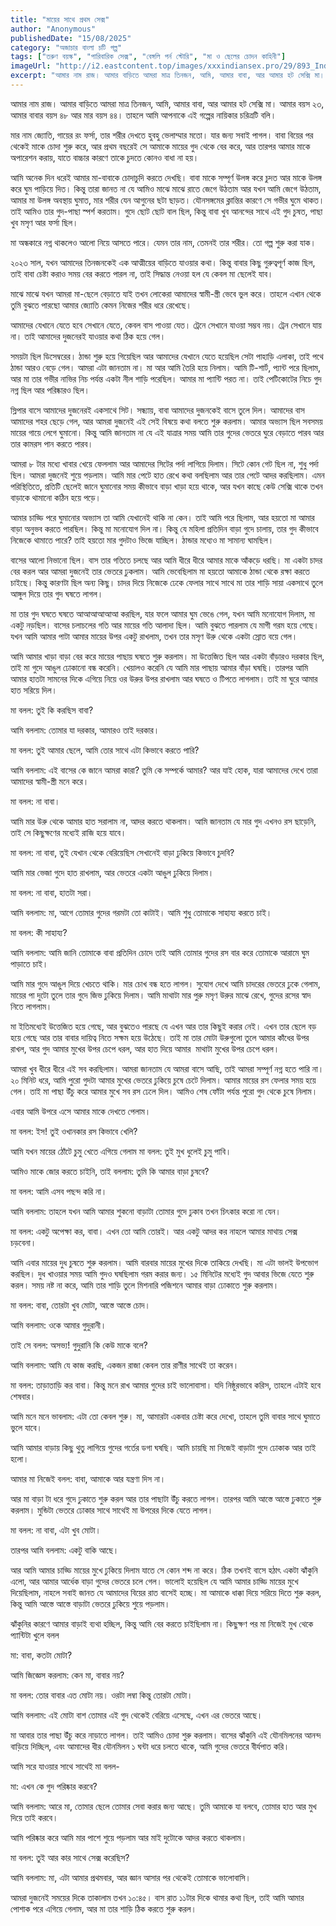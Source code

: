 ```yaml
---
title: "মায়ের সাথে প্রথম সেক্স​"
author: "Anonymous"
publishedDate: "15/08/2025"
category: "অজাচার বাংলা চটি গল্প"
tags: ["তরুণ বয়স্ক", "পারিবারিক সেক্স", "বেঙ্গলি পর্ন স্টোরি", "মা ও ছেলের চোদন কাহিনী"]
imageUrl: "http://i2.eastcontent.top/images/xxxindiansex.pro/29/893_Indian.jpg"
excerpt: "আমার নাম রাজ। আমার বাড়িতে আমরা মাত্র তিনজন, আমি, আমার বাবা, আর আমার হট সেক্সি মা। আমার বয়স ২৩, আমার বাবার বয়স ৪৮ আর মার বয়স ৪৪। তাহলে আমি আপনাকে এই গল্পের নায়িকার চরিত্রটি বলি।   মার নাম জ্যোতি, গায..."
---
```


আমার নাম রাজ। আমার বাড়িতে আমরা মাত্র তিনজন, আমি, আমার বাবা, আর আমার হট সেক্সি মা। আমার বয়স ২৩, আমার বাবার বয়স ৪৮ আর মার বয়স ৪৪। তাহলে আমি আপনাকে এই গল্পের নায়িকার চরিত্রটি বলি।


মার নাম জ্যোতি, গায়ের রং ফর্সা, তার শরীর দেখতে হুবহু ভেলাম্মার মতো। যার জন্য সবাই পাগল। বাবা বিয়ের পর থেকেই মাকে চোদা শুরু করে, আর প্রথম বছরেই সে আমাকে মায়ের গুদ থেকে বের করে, আর তারপর আমার মাকে অপারেশন করায়, যাতে বাচ্চার কারণে তাকে চুদতে কোনও বাধা না হয়।


আমি অনেক দিন ধরেই আমার মা-বাবাকে চোদাচুদি করতে দেখছি। বাবা মাকে সম্পূর্ণ উলঙ্গ করে চুদত আর মাকে উলঙ্গ করে ঘুম পাড়িয়ে দিত। কিন্তু তারা জানত না যে আমিও মাঝে মাঝে রাতে জেগে উঠতাম আর যখন আমি জেগে উঠতাম, আমার মা উলঙ্গ অবস্থায় ঘুমাত, মার শরীর যেন আগুনের ছটা ছাড়ত। যৌনসঙ্গমের ক্লান্তির কারণে সে গভীর ঘুমে থাকত। তাই আমিও তার গুদ-পাছা স্পর্শ করতাম। গুদে ছোট ছোট বাল ছিল, কিন্তু বাবা খুব আনন্দের সাথে এই গুদ চুষত, পাছা খুব মসৃণ আর ফর্সা ছিল।


মা অন্ধকারে নগ্ন থাকলেও আলো নিয়ে আসতে পারে। যেমন তার নাম, তেমনই তার শরীর। তো গল্প শুরু করা যাক।


২০২৩ সাল, যখন আমাদের তিনজনকেই এক আত্মীয়ের বাড়িতে যাওয়ার কথা। কিন্তু বাবার কিছু গুরুত্বপূর্ণ কাজ ছিল, তাই বাবা চেষ্টা করাও সময় বের করতে পারল না, তাই সিদ্ধান্ত নেওয়া হল যে কেবল মা ছেলেই যাব।


মাঝে মাঝে যখন আমরা মা-ছেলে বেড়াতে যাই তখন লোকেরা আমাদের স্বামী-স্ত্রী ভেবে ভুল করে। তাহলে এখান থেকে তুমি বুঝতে পারছো আমার জ্যোতি কেমন নিজের শরীর ধরে রেখেছে।


আমাদের যেখানে যেতে হবে সেখানে যেতে, কেবল বাস পাওয়া যেত। ট্রেনে সেখানে যাওয়া সম্ভব নয়। ট্রেন সেখানে যায় না। তাই আমাদের দুজনেরই যাওয়ার কথা ঠিক হয়ে গেল।


সময়টা ছিল ডিসেম্বরের। ঠান্ডা শুরু হয়ে গিয়েছিল আর আমাদের যেখানে যেতে হয়েছিল সেটা পাহাড়ি এলাকা, তাই পথে ঠান্ডা আরও বেড়ে গেল। আমরা এটা জানতাম না। মা আর আমি তৈরি হয়ে নিলাম। আমি টি-শার্ট, প্যান্ট পরে ছিলাম, আর মা তার গভীর নাভির নিচ পর্যন্ত একটা নীল শাড়ি পরেছিল। আমার মা প্যান্টি পরত না। তাই পেটিকোটের নিচে গুদ নগ্ন ছিল আর পরিষ্কারও ছিল।


স্লিপার বাসে আমাদের দুজনেরই একসাথে সিট। সন্ধ্যায়, বাবা আমাদের দুজনকেই বাসে তুলে দিল। আমাদের বাস আমাদের শহর ছেড়ে গেল, আর আমরা দুজনেই এই সেই বিষয়ে কথা বলতে শুরু করলাম। আমার অভ্যাস ছিল সবসময় মায়ের গায়ে লেগে ঘুমানো। কিন্তু আমি জানতাম না যে এই যাত্রার সময় আমি তার গুদের ভেতরে ঘুরে বেড়াতে পারব আর তার কামরস পান করতে পারব।


আমরা ৮ টার মধ্যে খাবার খেয়ে ফেললাম আর আমাদের সিটের পর্দা লাগিয়ে দিলাম। সিটে কোন গেট ছিল না, শুধু পর্দা ছিল। আমরা দুজনেই শুয়ে পড়লাম। আমি মার পেটে হাত রেখে কথা বলছিলাম আর তার পেটে আদর করছিলাম। এমন পরিস্থিতিতে, প্রতিটি ছেলেই জানে ঘুমানোর সময় কীভাবে বাড়া খাড়া হয়ে থাকে, আর যখন কাছে কেউ সেক্সি থাকে তখন বাড়াকে থামানো কঠিন হয়ে পড়ে।


আমার চাড্ডি পরে ঘুমানোর অভ্যাস তা আমি যেখানেই থাকি না কেন। তাই আমি পরে ছিলাম, আর হয়তো মা আমার বাড়া অনুভব করতে পারছিল। কিন্তু মা মনোযোগ দিল না। কিন্তু যে মহিলা প্রতিদিন বাড়া গুদে চালায়, তার গুদ কীভাবে নিজেকে থামাতে পারে? তাই হয়তো মার গুদটাও ভিজে যাচ্ছিল। ঠান্ডার মধ্যেও মা সামান্য ঘামছিল।


বাসের আলো নিভানো ছিল। বাস তার গতিতে চলছে আর আমি ধীরে ধীরে আমার মাকে আঁকড়ে ধরছি। মা একটা চাদর বের করল আর আমরা দুজনেই তার ভেতরে ঢুকলাম। আমি ভেবেছিলাম মা হয়তো আমাকে ঠান্ডা থেকে রক্ষা করতে চাইছে। কিন্তু কারণটা ছিল অন্য কিছু। চাদর দিয়ে নিজেকে ঢেকে ফেলার সাথে সাথে মা তার শাড়ি সায়া একসাথে তুলে আঙ্গুল দিয়ে তার গুদ ঘষতে লাগল।


মা তার গুদ ঘষতে ঘষতে আআআআআআ করছিল, যার ফলে আমার ঘুম ভেঙে গেল, যখন আমি মনোযোগ দিলাম, মা একটু নড়ছিল। বাসের চলাচলের গতি আর মায়ের গতি আলাদা ছিল। আমি বুঝতে পারলাম যে মাগী গরম হয়ে গেছে। যখন আমি আমার পাটা আমার মায়ের উপর একটু রাখলাম, তখন তার মসৃণ উরু থেকে একটা স্রোত বয়ে গেল।


আমি আমার খাড়া বাড়া বের করে মায়ের পাছায় ঘষতে শুরু করলাম। মা উত্তেজিত ছিল আর একটা বাঁড়ারও দরকার ছিল, তাই মা গুদে আঙুল ঢোকানো বন্ধ করেনি। খেয়ালও করেনি যে আমি মার পাছায় আমার বাঁড়া ঘষছি। তারপর আমি আমার হাতটা সামনের দিকে এগিয়ে নিয়ে ওর উরুর উপর রাখলাম আর ঘষতে ও টিপতে লাগলাম। তাই মা ঘুরে আমার হাত সরিয়ে দিল।


মা বলল: তুই কি করছিস বাবা?


আমি বললাম: তোমার যা দরকার, আমারও তাই দরকার।


মা বলল: তুই আমার ছেলে, আমি তোর সাথে এটা কিভাবে করতে পারি?


আমি বললাম: এই বাসের কে জানে আমরা কারা? তুমি কে সম্পর্কে আমার? আর যাই হোক, যারা আমাদের দেখে তারা আমাদের স্বামী-স্ত্রী মনে করে।


মা বলল: না বাবা।


আমি মার উরু থেকে আমার হাত সরালাম না, আদর করতে থাকলাম। আমি জানতাম যে মার গুদ এখনও রস ছাড়েনি, তাই সে কিছুক্ষণের মধ্যেই রাজি হয়ে যাবে।


মা বলল: না বাবা, তুই যেখান থেকে বেরিয়েছিস সেখানেই বাড়া ঢুকিয়ে কিভাবে চুদবি?


আমি মার ভেজা গুদে হাত রাখলাম, আর ভেতরে একটা আঙুল ঢুকিয়ে দিলাম।


মা বলল: না বাবা, হাতটা সরা।


আমি বললাম: মা, আগে তোমার গুদের গরমটা তো কাটাই। আমি শুধু তোমাকে সাহায্য করতে চাই।


মা বলল: কী সাহায্য?


আমি বললাম: আমি জানি তোমাকে বাবা প্রতিদিন চোদে তাই আমি তোমার গুদের রস বার করে তোমাকে আরামে ঘুম পাড়াতে চাই।


আমি মার গুদে আঙুল দিয়ে খেচতে থাকি। মার চোখ বন্ধ হতে লাগল। সুযোগ দেখে আমি চাদরের ভেতরে ঢুকে গেলাম, মায়ের পা দুটো তুলে তার গুদে জিভ ঢুকিয়ে দিলাম। আমি মাথাটা মার পুরু মসৃণ উরুর মাঝে রেখে, গুদের রসের স্বাদ নিতে লাগলাম।


মা ইতিমধ্যেই উত্তেজিত হয়ে গেছে, আর বুঝতেও পারছে যে এখন আর তার কিছুই করার নেই। এখন তার ছেলে বড় হয়ে গেছে আর তার বাবার দায়িত্ব নিতে সক্ষম হয়ে উঠেছে। তাই মা তার মোটা উরুগুলো তুলে আমার কাঁধের উপর রাখল, আর গুদ আমার মুখের উপর চেপে ধরল, আর হাত দিয়ে আমার  মাথাটা মুখের উপর চেপে ধরল।


আমরা খুব ধীরে ধীরে এই সব করছিলাম। আমরা জানতাম যে আমরা বাসে আছি, তাই আমরা সম্পূর্ণ নগ্ন হতে পারি না। ২০ মিনিট ধরে, আমি পুরো গুদটা আমার মুখের ভেতরে ঢুকিয়ে চুষে চেটে দিলাম। আমার মায়ের রস ফেলার সময় হয়ে গেল। তাই মা পাছা উঁচু করে আমার মুখে সব রস ঢেলে দিল। আমিও শেষ ফোঁটা পর্যন্ত পুরো গুদ থেকে চুষে নিলাম।


এবার আমি উপরে এসে আমার মাকে দেখতে পেলাম।


মা বলল: ইস! তুই ওখানকার রস কিভাবে খেলি?


আমি যখন মায়ের ঠোঁটে চুমু খেতে এগিয়ে গেলাম মা বলল: তুই মুখ ধুলেই চুমু পাবি।


আমিও মাকে জোর করতে চাইনি, তাই বললাম: তুমি কি আমার বাড়া চুষবে?


মা বলল: আমি এসব পছন্দ করি না।


আমি বললাম: তাহলে যখন আমি আমার শুকনো বাড়াটা তোমার গুদে ঢুকাব তখন চিৎকার করো না যেন।


মা বলল: একটু অপেক্ষা কর, বাবা। এখন তো আমি তোরই। আর একটু আদর কর নাহলে আমার মাথায় সেক্স চড়বেনা।


আমি এবার মায়ের দুধ চুষতে শুরু করলাম। আমি বারবার মায়ের মুখের দিকে তাকিয়ে দেখছি। মা এটা ভালই উপভোগ করছিল। দুধ খাওয়ার সময় আমি গুদও ঘষছিলাম গরম করার জন্য। ১৫ মিনিটের মধ্যেই গুদ আবার ভিজে যেতে শুরু করল। সময় নষ্ট না করে, আমি তার শাড়ি তুলে মিশনারি পজিশনে আমার বাড়া ঢোকাতে শুরু করলাম।


মা বলল: বাবা, তোরটা খুব মোটা, আস্তে আস্তে চোদ।


আমি বললাম: ওকে আমার গুদুরানী।


তাই সে বলল: অসভ্য! গুদুরানি কি কেউ মাকে বলে?


আমি বললাম: আমি যে কাজ করছি, একজন রাজা কেবল তার রাণীর সাথেই তা করেন।


মা বলল: তাড়াতাড়ি কর বাবা। কিন্তু মনে রাখ আমার গুদের চাই ভালোবাসা। যদি নিষ্ঠুরভাবে করিস, তাহলে এটাই হবে শেষবার।


আমি মনে মনে ভাবলাম: এটা তো কেবল শুরু। মা, আমারটা একবার চেষ্টা করে দেখো, তাহলে তুমি বাবার সাথে ঘুমাতে ভুলে যাবে।


আমি আমার বাড়ায় কিছু থুতু লাগিয়ে গুদের গর্তের ডগা ঘষছি। আমি চায়ছি মা নিজেই বাড়াটা গুদে ঢোকাক আর তাই হলো।


আমার মা নিজেই বলল: বাবা, আমাকে আর যন্ত্রণা দিস না।


আর মা বাড়া টা ধরে গুদে ঢুকাতে শুরু করল আর তার পাছাটা উঁচু করতে লাগল। তারপর আমি আস্তে আস্তে ঢুকাতে শুরু করলাম। মুন্ডিটা ভেতরে ঢোকার সাথে সাথেই মা উপরের দিকে যেতে লাগল।


মা বলল: না বাবা, এটা খুব মোটা।


তারপর আমি বললাম: একটু বাকি আছে।


আর আমি আমার চাড্ডি মায়ের মুখে ঢুকিয়ে দিলাম যাতে সে কোন শব্দ না করে। ঠিক তখনই বাসে হঠাৎ একটা ঝাঁকুনি এলো, আর আমার আর্ধেক বাড়া গুদের ভেতরে চলে গেল। ভালোই হয়েছিল যে আমি আমার চাড্ডি মায়ের মুখে দিয়েছিলাম, নাহলে সবাই জানত যে আমাদের বিয়ের রাত বাসেই হচ্ছে। মা আমাকে ধাক্কা দিয়ে সরিয়ে দিতে শুরু করল, কিন্তু আমি আস্তে আস্তে বাড়াটা ভেতরে ঢুকিয়ে শুয়ে পড়লাম।


ঝাঁকুনির কারণে আমার বাড়াই ব্যথা হচ্ছিল, কিন্তু আমি বের করতে চাইছিলাম না। কিছুক্ষণ পর মা নিজেই মুখ থেকে প্যান্টিটা খুলে বলল


মা: বাবা, কতটা মোটা?


আমি জিজ্ঞেস করলাম: কেন মা, বাবার নয়?


মা বলল: তোর বাবার এত মোটা নয়। ওরটা লম্বা কিন্তু তোরটা মোটা।


আমি বললাম: এই মোটা বাশ তোমার এই গুদ থেকেই বেরিয়ে এসেছে, এখন এর ভেতরে আছে।


মা আবার তার পাছা উঁচু করে নাড়াতে লাগল। তাই আমিও চোদা শুরু করলাম। বাসের ঝাঁকুনি এই যৌনমিলনের আনন্দ বাড়িয়ে দিচ্ছিল, এবং আমাদের ধীর যৌনমিলন ১ ঘন্টা ধরে চলতে থাকে, আমি গুদের ভেতরে বীর্যপাত করি।


আমি সরে যাওয়ার সাথে সাথেই মা বলল-


মা: এখন কে গুদ পরিষ্কার করবে?


আমি বললাম: আরে মা, তোমার ছেলে তোমার সেবা করার জন্য আছে। তুমি আমাকে যা বলবে, তোমার হাত আর মুখ দিয়ে তাই করবে।


আমি পরিষ্কার করে আমি মার পাশে শুয়ে পড়লাম আর মাই দুটোকে আদর করতে থাকলাম।


মা বলল: তুই আর কার সাথে সেক্স করেছিস?


আমি বললাম: মা, এটা আমার প্রথমবার, আর জ্ঞান আসার পর থেকেই তোমাকে ভালোবাসি।


আমরা দুজনেই সময়ের দিকে তাকালাম তখন ১০:৪৫। বাস রাত ১১টার দিকে থামার কথা ছিল, তাই আমি আমার পোশাক পরে এগিয়ে গেলাম, আর মা তার শাড়ি ঠিক করতে শুরু করল।
